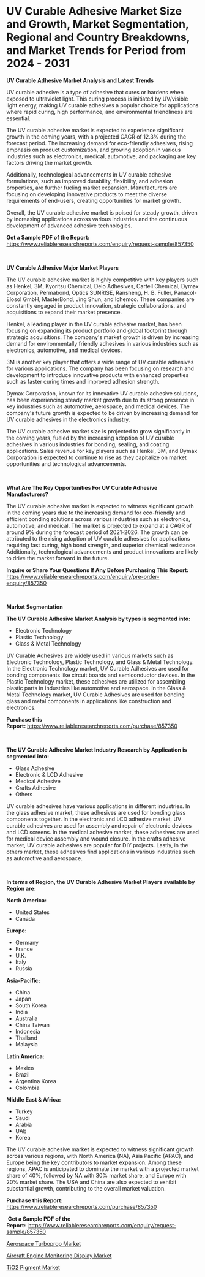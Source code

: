 <p><h1>UV Curable Adhesive Market Size and Growth, Market Segmentation, Regional and Country Breakdowns, and Market Trends for Period from 2024 -  2031</h1></p><p><strong>UV Curable Adhesive Market Analysis and Latest Trends</strong></p>
<p><p>UV curable adhesive is a type of adhesive that cures or hardens when exposed to ultraviolet light. This curing process is initiated by UV/visible light energy, making UV curable adhesives a popular choice for applications where rapid curing, high performance, and environmental friendliness are essential.</p><p>The UV curable adhesive market is expected to experience significant growth in the coming years, with a projected CAGR of 12.3% during the forecast period. The increasing demand for eco-friendly adhesives, rising emphasis on product customization, and growing adoption in various industries such as electronics, medical, automotive, and packaging are key factors driving the market growth.</p><p>Additionally, technological advancements in UV curable adhesive formulations, such as improved durability, flexibility, and adhesion properties, are further fueling market expansion. Manufacturers are focusing on developing innovative products to meet the diverse requirements of end-users, creating opportunities for market growth.</p><p>Overall, the UV curable adhesive market is poised for steady growth, driven by increasing applications across various industries and the continuous development of advanced adhesive technologies.</p></p>
<p><strong>Get a Sample PDF of the Report:&nbsp;</strong> <a href="https://www.reliableresearchreports.com/enquiry/request-sample/857350">https://www.reliableresearchreports.com/enquiry/request-sample/857350</a></p>
<p>&nbsp;</p>
<p><strong>UV Curable Adhesive Major Market Players</strong></p>
<p><p>The UV curable adhesive market is highly competitive with key players such as Henkel, 3M, Kyoritsu Chemical, Delo Adhesives, Cartell Chemical, Dymax Corporation, Permabond, Optics SUNRISE, Ransheng, H. B. Fuller, Panacol-Elosol GmbH, MasterBond, Jing Shun, and Ichemco. These companies are constantly engaged in product innovation, strategic collaborations, and acquisitions to expand their market presence.</p><p>Henkel, a leading player in the UV curable adhesive market, has been focusing on expanding its product portfolio and global footprint through strategic acquisitions. The company's market growth is driven by increasing demand for environmentally friendly adhesives in various industries such as electronics, automotive, and medical devices.</p><p>3M is another key player that offers a wide range of UV curable adhesives for various applications. The company has been focusing on research and development to introduce innovative products with enhanced properties such as faster curing times and improved adhesion strength.</p><p>Dymax Corporation, known for its innovative UV curable adhesive solutions, has been experiencing steady market growth due to its strong presence in key industries such as automotive, aerospace, and medical devices. The company's future growth is expected to be driven by increasing demand for UV curable adhesives in the electronics industry.</p><p>The UV curable adhesive market size is projected to grow significantly in the coming years, fueled by the increasing adoption of UV curable adhesives in various industries for bonding, sealing, and coating applications. Sales revenue for key players such as Henkel, 3M, and Dymax Corporation is expected to continue to rise as they capitalize on market opportunities and technological advancements.</p></p>
<p>&nbsp;</p>
<p><strong>What Are The Key Opportunities For UV Curable Adhesive Manufacturers?</strong></p>
<p><p>The UV curable adhesive market is expected to witness significant growth in the coming years due to the increasing demand for eco-friendly and efficient bonding solutions across various industries such as electronics, automotive, and medical. The market is projected to expand at a CAGR of around 9% during the forecast period of 2021-2026. The growth can be attributed to the rising adoption of UV curable adhesives for applications requiring fast curing, high bond strength, and superior chemical resistance. Additionally, technological advancements and product innovations are likely to drive the market forward in the future.</p></p>
<p><strong>Inquire or Share Your Questions If Any Before Purchasing This Report:</strong> <a href="https://www.reliableresearchreports.com/enquiry/pre-order-enquiry/857350">https://www.reliableresearchreports.com/enquiry/pre-order-enquiry/857350</a></p>
<p>&nbsp;</p>
<p><strong>Market Segmentation</strong></p>
<p><strong>The UV Curable Adhesive Market Analysis by types is segmented into:</strong></p>
<p><ul><li>Electronic Technology</li><li>Plastic Technology</li><li>Glass & Metal Technology</li></ul></p>
<p><p>UV Curable Adhesives are widely used in various markets such as Electronic Technology, Plastic Technology, and Glass & Metal Technology. In the Electronic Technology market, UV Curable Adhesives are used for bonding components like circuit boards and semiconductor devices. In the Plastic Technology market, these adhesives are utilized for assembling plastic parts in industries like automotive and aerospace. In the Glass & Metal Technology market, UV Curable Adhesives are used for bonding glass and metal components in applications like construction and electronics.</p></p>
<p><strong>Purchase this Report:&nbsp;</strong><a href="https://www.reliableresearchreports.com/purchase/857350">https://www.reliableresearchreports.com/purchase/857350</a></p>
<p>&nbsp;</p>
<p><strong>The UV Curable Adhesive Market Industry Research by Application is segmented into:</strong></p>
<p><ul><li>Glass Adhesive</li><li>Electronic & LCD Adhesive</li><li>Medical Adhesive</li><li>Crafts Adhesive</li><li>Others</li></ul></p>
<p><p>UV curable adhesives have various applications in different industries. In the glass adhesive market, these adhesives are used for bonding glass components together. In the electronic and LCD adhesive market, UV curable adhesives are used for assembly and repair of electronic devices and LCD screens. In the medical adhesive market, these adhesives are used for medical device assembly and wound closure. In the crafts adhesive market, UV curable adhesives are popular for DIY projects. Lastly, in the others market, these adhesives find applications in various industries such as automotive and aerospace.</p></p>
<p>&nbsp;</p>
<p><strong>In terms of Region, the UV Curable Adhesive Market Players available by Region are:</strong></p>
<p>
    <p> <strong> North America: </strong>
        <ul>
            <li>United States</li>
            <li>Canada</li>
        </ul>
        </p> 
    <p> <strong> Europe: </strong>
        <ul>
            <li>Germany</li>
            <li>France</li>
            <li>U.K.</li>
            <li>Italy</li>
            <li>Russia</li>
        </ul>
        </p> 
    <p> <strong> Asia-Pacific: </strong>
        <ul>
            <li>China</li>
            <li>Japan</li>
            <li>South Korea</li>
            <li>India</li>
            <li>Australia</li>
            <li>China Taiwan</li>
            <li>Indonesia</li>
            <li>Thailand</li>
            <li>Malaysia</li>
        </ul>
        </p> 
    <p> <strong> Latin America: </strong>
        <ul>
            <li>Mexico</li>
            <li>Brazil</li>
            <li>Argentina Korea</li>
            <li>Colombia</li>
        </ul>
        </p> 
    <p> <strong> Middle East & Africa: </strong>
        <ul>
            <li>Turkey</li>
            <li>Saudi</li>
            <li>Arabia</li>
            <li>UAE</li>
            <li>Korea</li>
        </ul>
    </p>
    </p>
<p><p>The UV curable adhesive market is expected to witness significant growth across various regions, with North America (NA), Asia Pacific (APAC), and Europe being the key contributors to market expansion. Among these regions, APAC is anticipated to dominate the market with a projected market share of 40%, followed by NA with 30% market share, and Europe with 20% market share. The USA and China are also expected to exhibit substantial growth, contributing to the overall market valuation.</p></p>
<p><strong>Purchase this Report: </strong><a href="https://www.reliableresearchreports.com/purchase/857350">https://www.reliableresearchreports.com/purchase/857350</a></p>
<p>&nbsp;<strong>Get a Sample PDF of the Report:&nbsp;&nbsp;</strong><a href="https://www.reliableresearchreports.com/enquiry/request-sample/857350">https://www.reliableresearchreports.com/enquiry/request-sample/857350</a></p>
<p><strong></strong></p>
<p><p><a href="https://view.publitas.com/reportprime-1/aerospace-turboprop-market-share-market-new-trends-analysis-report-by-type-by-application-by-end-use-by-region-and-segment-forecasts-2024-2031/">Aerospace Turboprop Market</a></p><p><a href="https://view.publitas.com/reportprime-1/aircraft-engine-monitoring-display-market-size-evaluating-its-market-trends-growth-and-projections-2024-2031/">Aircraft Engine Monitoring Display Market</a></p><p><a href="https://github.com/edytherolanlouisejk1miz0wig/Market-Research-Report-List-1/blob/main/tio2-pigment-market.md">TiO2 Pigment Market</a></p></p>